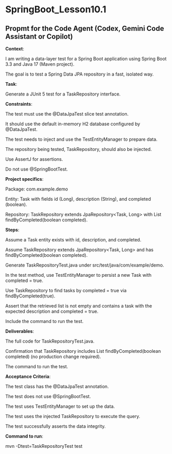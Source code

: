 # SpringBoot_Lesson10.1

## Propmt for the Code Agent (Codex, Gemini Code Assistant or Copilot)

**Context**:

I am writing a data-layer test for a Spring Boot application using Spring Boot 3.3 and Java 17 (Maven project). 

The goal is to test a Spring Data JPA repository in a fast, isolated way.

**Task**:

Generate a JUnit 5 test for a TaskRepository interface.

**Constraints**:

The test must use the @DataJpaTest slice test annotation.

It should use the default in-memory H2 database configured by @DataJpaTest.

The test needs to inject and use the TestEntityManager to prepare data.

The repository being tested, TaskRepository, should also be injected.

Use AssertJ for assertions.

Do not use @SpringBootTest.

**Project specifics**:

Package: com.example.demo

Entity: Task with fields id (Long), description (String), and completed (boolean).

Repository: TaskRepository extends JpaRepository<Task, Long> with List<Task> findByCompleted(boolean completed).

**Steps**:

Assume a Task entity exists with id, description, and completed.

Assume TaskRepository extends JpaRepository<Task, Long> and has findByCompleted(boolean completed).

Generate TaskRepositoryTest.java under src/test/java/com/example/demo.

In the test method, use TestEntityManager to persist a new Task with completed = true.

Use TaskRepository to find tasks by completed = true via findByCompleted(true).

Assert that the retrieved list is not empty and contains a task with the expected description and completed = true.

Include the command to run the test.

**Deliverables**:

The full code for TaskRepositoryTest.java.

Confirmation that TaskRepository includes List<Task> findByCompleted(boolean completed) (no production change required).

The command to run the test.

**Acceptance Criteria**:

The test class has the @DataJpaTest annotation.

The test does not use @SpringBootTest.

The test uses TestEntityManager to set up the data.

The test uses the injected TaskRepository to execute the query.

The test successfully asserts the data integrity.

**Command to run**:

mvn -Dtest=TaskRepositoryTest test
